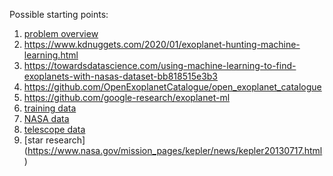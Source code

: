 Possible starting points:

1. [problem overview](https://www.osapublishing.org/DirectPDFAccess/101A3A8F-9A6B-08BB-6830FAED6EC4875B_376674/oe-25-23-28825.pdf?da=1&id=376674&seq=0&mobile=no)
1. https://www.kdnuggets.com/2020/01/exoplanet-hunting-machine-learning.html
1. https://towardsdatascience.com/using-machine-learning-to-find-exoplanets-with-nasas-dataset-bb818515e3b3
1. https://github.com/OpenExoplanetCatalogue/open_exoplanet_catalogue
1. https://github.com/google-research/exoplanet-ml
1. [training data](https://www.kaggle.com/keplersmachines/kepler-labelled-time-series-data)
1. [NASA data](https://exoplanetarchive.ipac.caltech.edu/docs/data.html)
1. [telescope data](https://mast.stsci.edu/portal/Mashup/Clients/Mast/Portal.html)
1. [star research] (https://www.nasa.gov/mission_pages/kepler/news/kepler20130717.html)
